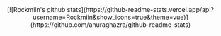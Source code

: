 <div align=center>
[![Rockmiin's github stats](https://github-readme-stats.vercel.app/api?username=Rockmiin&show_icons=true&theme=vue)](https://github.com/anuraghazra/github-readme-stats)
</div>

